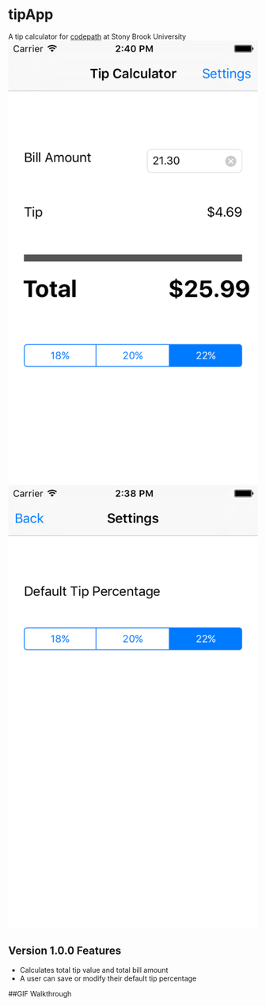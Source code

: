 # tipApp
A tip calculator for [codepath](www.codepath.com) at Stony Brook University
![main page](/mainscreen.png)
![settings](/settings.png)

## Version 1.0.0 Features

* Calculates total tip value and total bill amount
* A user can save or modify their default tip percentage



##GIF Walkthrough
